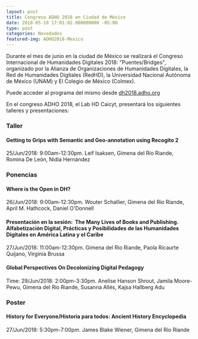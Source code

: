 ```yaml
---
layout: post
title: Congreso ADHO 2018 en Ciudad de México
date: 2018-05-10 17:01:02.000000000 -05:00
type: post
categories: Novedades
featured-img: ADHO2018-Mexico
---
```


Durante el mes de junio en la ciudad de México se realizará el Congreso Internacional de Humanidades Digitales 2018: "Puentes/Bridges", organizado por la Alianza de Organizaciones de Humanidades Digitales, la Red de Humanidades Digitales (RedHD), la Universidad Nacional Autónoma de México (UNAM) y El Colegio de México (Colmex).

Puede acceder al programa del mismo desde [dh2018.adho.org](https://dh2018.adho.org/)

En el congreso ADHO 2018, el Lab HD Caicyt, presentará los siguientes talleres y presentaciones:

### Taller

#### Getting to Grips with Semantic and Geo-annotation using Recogito 2

25/Jun/2018: 9:00am-12:30pm. Leif Isaksen, Gimena del Río Riande, Romina De León, Nidia Hernández


### Ponencias

#### Where is the Open in DH? 

26/Jun/2018: 9:00am-12:30pm. Wouter Schallier, Gimena del Rio Riande, April M. Hathcock, Daniel O'Donnell

#### Presentación en la sesión:  The Many Lives of Books and Publishing. Alfabetización Digital, Prácticas y Posibilidades de las Humanidades Digitales en América Latina y el Caribe

27/Jun/2018: 11:00am-12:30pm. Gimena del Rio Riande, Paola Ricaurte Quijano, Virginia Brussa

#### Global Perspectives On Decolonizing Digital Pedagogy

Time: 29/Jun/2018: 2:00pm-3:30pm. Anelise Hanson Shrout, Jamila Moore-Pewu, Gimena del Rio Riande, Susanna Allés, Kajsa Hallberg Adu

### Poster

#### History for Everyone/Historia para todos: Ancient History Encyclopedia
27/Jun/2018: 5:30pm-7:00pm. James Blake Wiener, Gimena del Rio Riande


